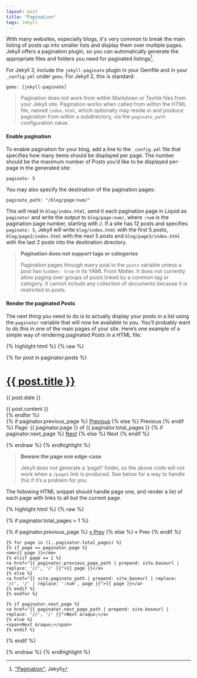 ```yaml
---
layout: post
title: "Pagination"
tags: Jekyll
---
```


With many websites, especially blogs, it's very common to break the main listing of posts up into smaller lists and display them over multiple pages. Jekyll offers a pagination plugin, so you can automatically generate the appropriate files and folders you need for paginated listings[^pag].

For Jekyll 3, include the `jekyll-paginate` plugin in your Gemfile and in your `_config.yml` under `gems`. For Jekyll 2, this is standard:

~~~
gems: [jekyll-paginate]
~~~

> Pagination does not work from within Markdown or Textile files from your Jekyll site. Pagination works when called from within the HTML file, named `index.html`, which optionally may reside in and produce pagination from within a subdirectory, via the `paginate_path` configuration value.

#### Enable pagination

To enable pagination for your blog, add a line to the `_config.yml` file that specifies how many items should be displayed per page. The number should be the maximum number of Posts you’d like to be displayed per-page in the generated site:

~~~
paginate: 5
~~~

You may also specify the destination of the pagination pages:

~~~
paginate_path: "/blog/page:num/"
~~~

This will read in `blog/index.html`, send it each pagination page in Liquid as `paginator` and write the output to `blog/page:num/`, where `:num` is the pagination page number, starting with `2`. If a site has 12 posts and specifies `paginate: 5`, Jekyll will write `blog/index.html` with the first 5 posts, `blog/page2/index.html` with the next 5 posts and `blog/page3/index.html` with the last 2 posts into the destination directory.

> __Pagination does not support tags or categories__
>
> Pagination pages through every post in the `posts` variable unless a post has `hidden: true` in its YAML Front Matter. It does not currently allow paging over groups of posts linked by a common tag or category. It cannot include any collection of documents because it is restricted to posts.


#### Render the paginated Posts

The next thing you need to do is to actually display your posts in a list using the `paginator` variable that will now be available to you. You’ll probably want to do this in one of the main pages of your site. Here’s one example of a simple way of rendering paginated Posts in a HTML file:



{% highlight html %}
{% raw %}

<!-- This loops through the paginated posts -->
{% for post in paginator.posts %}
<h1><a href="{{ post.url }}">{{ post.title }}</a></h1>
<p class="author">
	<span class="date">{{ post.date }}</span>
</p>
<div class="content">
	{{ post.content }}
</div>
{% endfor %}

<!-- Pagination links -->
<div class="pagination">
	{% if paginator.previous_page %}
	<a href="{{ paginator.previous_page_path }}" class="previous">Previous</a>
	{% else %}
	<span class="previous">Previous</span>
	{% endif %}
	<span class="page_number ">Page: {{ paginator.page }} of {{ paginator.total_pages }}</span>
	{% if paginator.next_page %}
	<a href="{{ paginator.next_page_path }}" class="next">Next</a>
	{% else %}
	<span class="next">Next</span>
	{% endif %}
</div>

{% endraw %}
{% endhighlight %}


> __Beware the page one edge-case__
>
> Jekyll does not generate a ‘page1’ folder, so the above code will not work when a `/page1` link is produced. See below for a way to handle this if it’s a problem for you.

The following HTML snippet should handle page one, and render a list of each page with links to all but the current page.



{% highlight html %}
{% raw %}

<!-- Pagination links -->
{% if paginator.total_pages > 1 %}
<div class="pagination">
	{% if paginator.previous_page %}
	<a href="{{ paginator.previous_page_path | prepend: site.baseurl | replace: '//', '/' }}">&laquo; Prev</a>
	{% else %}
	<span>&laquo; Prev</span>
	{% endif %}

	{% for page in (1..paginator.total_pages) %}
	{% if page == paginator.page %}
	<em>{{ page }}</em>
	{% elsif page == 1 %}
	<a href="{{ paginator.previous_page_path | prepend: site.baseurl | replace: '//', '/' }}">{{ page }}</a>
	{% else %}
	<a href="{{ site.paginate_path | prepend: site.baseurl | replace: '//', '/' | replace: ':num', page }}">{{ page }}</a>
	{% endif %}
	{% endfor %}

	{% if paginator.next_page %}
	<a href="{{ paginator.next_page_path | prepend: site.baseurl | replace: '//', '/' }}">Next &raquo;</a>
	{% else %}
	<span>Next &raquo;</span>
	{% endif %}
</div>
{% endif %}

{% endraw %}
{% endhighlight %}


[^pag]: ["Pagination"](http://jekyllrb.com/docs/pagination/), Jekyll